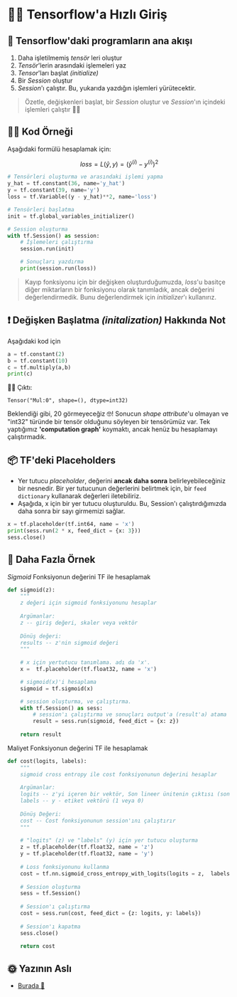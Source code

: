 # 🏃‍♀️ Tensorflow'a Hızlı Giriş

## 🚩 Tensorflow'daki programların ana akışı
1. Daha işletilmemiş _tensör_ leri oluştur
2. _Tensör_'lerin arasındaki işlemeleri yaz
3. _Tensor_'ları başlat _(initialize)_
4. Bir _Session_ oluştur
5. _Session_'ı çalıştır. Bu, yukarıda yazdığın işlemleri yürütecektir.

> Özetle, değişkenleri başlat, bir _Session_ oluştur ve _Session_'ın içindeki işlemleri çalıştır 👩‍🏫

## 👩‍💻 Kod Örneği
Aşağıdaki formülü hesaplamak için:

$$loss=L(\hat{y},y)=(\hat{y}^{(i)}-y^{(i)})^2$$

```python
# Tensörleri oluşturma ve arasındaki işlemi yapma 
y_hat = tf.constant(36, name='y_hat')
y = tf.constant(39, name='y')
loss = tf.Variable((y - y_hat)**2, name='loss')

# Tensörleri başlatma
init = tf.global_variables_initializer()

# Session oluşturma
with tf.Session() as session: 
    # İşlemeleri çalıştırma
    session.run(init) 

    # Sonuçları yazdırma
    print(session.run(loss)) 
```

> Kayıp fonksiyonu için bir değişken oluşturduğumuzda, _loss_'u basitçe diğer miktarların bir fonksiyonu olarak tanımladık, ancak değerini değerlendirmedik. Bunu değerlendirmek için _initializer_'ı kullanırız.

## ❗ Değişken Başlatma _(initalization)_ Hakkında Not

Aşağıdaki kod için

```python
a = tf.constant(2)
b = tf.constant(10)
c = tf.multiply(a,b)
print(c)
```

🤸‍♀️ Çıktı:

```
Tensor("Mul:0", shape=(), dtype=int32)
```

Beklendiği gibi, 20 görmeyeceğiz 🤓! Sonucun _shape attribute_'u olmayan ve "int32" türünde bir tensör olduğunu söyleyen bir tensörümüz var. Tek yaptığımız **'computation graph'** koymaktı, ancak henüz bu hesaplamayı çalıştırmadık.

## 📦 TF'deki Placeholders 
- Yer tutucu _placeholder_, değerini **ancak daha sonra** belirleyebileceğiniz bir nesnedir. Bir yer tutucunun değerlerini belirtmek için, bir `feed dictionary` kullanarak değerleri iletebiliriz.
- Aşağıda, x için bir yer tutucu oluşturuldu. Bu, Session'ı çalıştırdığımızda daha sonra bir sayı girmemizi sağlar.

```python
x = tf.placeholder(tf.int64, name = 'x')
print(sess.run(2 * x, feed_dict = {x: 3}))
sess.close()
```

## 🎀 Daha Fazla Örnek
_Sigmoid_ Fonksiyonun değerini TF ile hesaplamak

```python
def sigmoid(z):
    """
    z değeri için sigmoid fonksiyonunu hesaplar
    
    Argümanlar:
    z -- giriş değeri, skaler veya vektör
    
    Dönüş değeri: 
    results -- z'nin sigmoid değeri 
    """
    
    # x için yertutucu tanımlama. adı da 'x'.
    x =  tf.placeholder(tf.float32, name = 'x')

    # sigmoid(x)'i hesaplama
    sigmoid = tf.sigmoid(x)

    # session oluşturma, ve çalıştırma.
    with tf.Session() as sess:
        # session'ı çalıştırma ve sonuçları output'a (result'a) atama
        result = sess.run(sigmoid, feed_dict = {x: z})
        
    return result
```

Maliyet Fonksiyonun değerini TF ile hesaplamak

```python
def cost(logits, labels):
    """
    sigmoid cross entropy ile cost fonksiyonunun değerini hesaplar
    
    Argümanlar:
    logits -- z'yi içeren bir vektör, Son lineer ünitenin çıktısı (son sigmoid aktivasyonundan önce)
    labels -- y - etiket vektörü (1 veya 0) 
    
    Dönüş Değeri:
    cost -- Cost fonksiyonunun session'ını çalıştırır
    """
    
    # "logits" (z) ve "labels" (y) için yer tutucu oluşturma 
    z = tf.placeholder(tf.float32, name = 'z')
    y = tf.placeholder(tf.float32, name = 'y')
    
    # Loss fonksiyonunu kullanma
    cost = tf.nn.sigmoid_cross_entropy_with_logits(logits = z,  labels = y)
    
    # Session oluşturma
    sess = tf.Session()
    
    # Session'ı çalıştırma 
    cost = sess.run(cost, feed_dict = {z: logits, y: labels})
    
    # Session'ı kapatma
    sess.close()
        
    return cost
```

## 🌞 Yazının Aslı
- [Burada 🐾](https://dl.asmaamir.com/0-nnconcepts/8-tensorflowbasics)